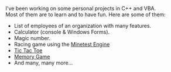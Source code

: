 I've been working on some personal projects in C++ and VBA.\
Most of them are to learn and to have fun. Here are some of them:

- List of employees of an organization with many features.
- Calculator (console & Windows Forms).
- Magic number.
- Racing game using the [Minetest Engine](https://www.minetest.net)
- [Tic Tac Toe](https://dev.to/panquesito7/how-to-create-a-tic-tac-toe-game-in-cli-c-in-windows-3l9g)
- [Memory Game](https://github.com/Panquesito7/memory-game)
- And many, many more...
